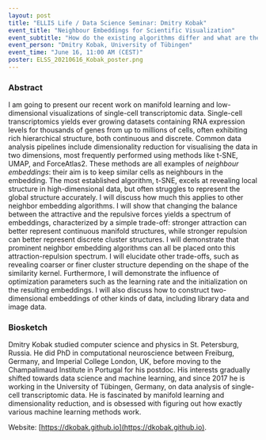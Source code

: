 ```yaml
---
layout: post
title: "ELLIS Life / Data Science Seminar: Dmitry Kobak"
event_title: "Neighbour Embeddings for Scientific Visualization"
event_subtitle: "How do the existing algorithms differ and what are the trade-offs?"
event_person: "Dmitry Kobak, University of Tübingen"
event_time: "June 16, 11:00 AM (CEST)"
poster: ELSS_20210616_Kobak_poster.png
---
```


### Abstract

I am going to present our recent work on manifold learning and low-dimensional visualizations of single-cell transcriptomic data. Single-cell transcriptomics yields ever growing datasets containing RNA expression levels for thousands of genes from up to millions of cells, often exhibiting rich hierarchical structure, both continuous and discrete. Common data analysis pipelines include dimensionality reduction for visualising the data in two dimensions, most frequently performed using methods like t-SNE, UMAP, and ForceAtlas2. These methods are all examples of _neighbour embeddings_: their aim is to keep similar cells as neighbours in the embedding. The most established algorithm, t-SNE, excels at revealing local structure in high-dimensional data, but often struggles to represent the global structure accurately. I will discuss how much this applies to other neighbor embedding algorithms. I will show that changing the balance between the attractive and the repulsive forces yields a spectrum of embeddings, characterized by a simple trade-off: stronger attraction can better represent continuous manifold structures, while stronger repulsion can better represent discrete cluster structures. I will demonstrate that prominent neighbor embedding algorithms can all be placed onto this attraction-repulsion spectrum. I will elucidate other trade-offs, such as revealing coarser or finer cluster structure depending on the shape of the similarity kernel. Furthermore, I will demonstrate the influence of optimization parameters such as the learning rate and the initialization on the resulting embeddings. I will also discuss how to construct two-dimensional embeddings of other kinds of data, including library data and image data.

### Biosketch

Dmitry Kobak studied computer science and physics in St. Petersburg, Russia. He did PhD in computational neuroscience between Freiburg, Germany, and Imperial College London, UK, before moving to the Champalimaud Institute in Portugal for his postdoc. His interests gradually shifted towards data science and machine learning, and since 2017 he is working in the University of Tübingen, Germany, on data analysis of single-cell transcriptomic data. He is fascinated by manifold learning and dimensionality reduction, and is obsessed with figuring out how exactly various machine learning methods work.

Website: [https://dkobak.github.io](https://dkobak.github.io).